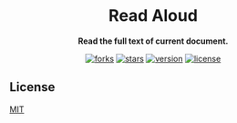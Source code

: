 <h1 align="center" style="margin-top: 10px;">Read Aloud</h1>
<p align="center">
  <b>Read the full text of current document.</b>
</p>

<p align="center">
  <a href="https://github.com/marginnoteapp/readaloud/network/members"><img src="https://img.shields.io/github/forks/marginnoteapp/readaloud.svg?style=flat" alt="forks"></a>
  <a href="https://github.com/marginnoteapp/readaloud/stargazers"><img src="https://img.shields.io/github/stars/marginnoteapp/readaloud.svg?style=flat" alt="stars"></a>
  <a href="https://github.com/marginnoteapp/readaloud/blob/main/package.json"><img src="https://img.shields.io/badge/version-v0.9.0-orange" alt="version"></a>
  <a href="https://github.com/marginnoteapp/readaloud/blob/main/LICENSE"><img src="https://img.shields.io/badge/license-MIT-green" alt="license"></a>
</p>

## License

[MIT](https://github.com/marginnoteapp/readaloud/blob/main/LICENSE)
